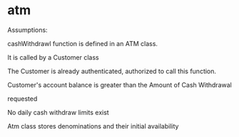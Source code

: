 # atm
Assumptions: 

cashWithdrawl function is defined in an ATM class. 

It is called by a Customer class 

The Customer is already authenticated, authorized to call this function. 

Customer's account balance is greater than the Amount of Cash Withdrawal  

requested 

No daily cash withdraw limits exist  

Atm class stores denominations and their initial availability 
